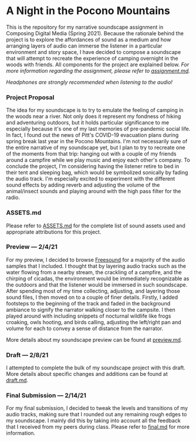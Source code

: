 # <b>A Night in the Pocono Mountains</b>

This is the repository for my narrative soundscape assignment in Composing Digital Media (Spring 2021). Because the rationale behind the project is to explore the affordances of sound as a medium and how arranging layers of audio can immerse the listener in a particular environment and story space, I have decided to compose a soundscape that will attempt to recreate the experience of camping overnight in the woods with friends. All components for the project are explained below. *For more information regarding the assignment, please refer to [assignment.md](https://github.com/cmgo412/soundscape2021spring/blob/master/assignment.md).*


*Headphones are strongly recommended when listening to the audio!*


### Project Proposal

The idea for my soundscape is to try to emulate the feeling of camping in the woods near a river. Not only does it represent my fondness of hiking and adventuring outdoors, but it holds particular significance to me especially because it's one of my last memories of pre-pandemic social life. In fact, I found out the news of Pitt's COVID-19 evacuation plans during spring break last year in the Pocono Mountains. I'm not necessarily sure of the entire narrative of my soundscape yet, but I plan to try to recreate one of the moments from that trip: hanging out with a couple of my friends around a campfire while we play music and enjoy each other's company. To conclude the project, I'm considering having the listener retire to bed in their tent and sleeping bag, which would be symbolized sonically by fading the audio track. I'm especially excited to experiment with the different sound effects by adding reverb and adjusting the volume of the animal/insect sounds and playing around with the high pass filter for the radio.

### ASSETS.md

Please refer to [ASSETS.md](https://github.com/cmgo412/soundscape2021spring/blob/master/credits/ASSETS.md) for the complete list of sound assets used and appropriate attributions for this project.

### Preview — 2/4/21

For my preview, I decided to browse [Freesound](https://freesound.org/) for a majority of the audio samples that I included. I thought that by layering audio tracks such as the water flowing from a nearby stream, the crackling of a campfire, and the chirping of cicadas, the environment would be immediately recognizable as the outdoors and that the listener would be immersed in such soundscape. After spending most of my time collecting, adjusting, and layering those sound files, I then moved on to a couple of finer details. Firstly, I added footsteps to the beginning of the track and faded in the background ambiance to signify the narrator walking closer to the campsite. I then played around with including snippets of nocturnal wildlife like frogs croaking, owls hooting, and birds calling, adjusting the left/right pan and volume for each to convey a sense of distance from the narrator.

More details about my soundscape preview can be found at [preview.md](https://github.com/cmgo412/soundscape2021spring/blob/master/preview/preview.md).

### Draft — 2/8/21

I attempted to complete the bulk of my soundscape project with this draft. More details about specific changes and additions can be found at [draft.md](https://github.com/cmgo412/soundscape2021spring/blob/master/draft/draft.md).

### Final Submission — 2/14/21

For my final submission, I decided to tweak the levels and transitions of my audio tracks, making sure that I rounded out any remaining rough edges to my soundscape. I mainly did this by taking into account all the feedback that I received from my peers during class. Please refer to [final.md](https://github.com/cmgo412/soundscape2021spring/blob/master/final/final.md) for more information.
